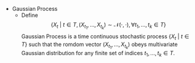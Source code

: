* Gaussian Process
  - Define  
    $$\{X_t \ |\ t \in T, (X_{t_1},...,X_{t_k}) \sim \mathcal N(\cdot, \cdot), \forall t_1,...,t_k \in T\}$$ 
    Gaussian Process is a time continuous stochastic process $\{X_t \ |\ t \in T\}$ such that the romdom vector $(X_{t_1},...,X_{t_k})$ obeys multivariate Gaussian distribution for any finite set of indices $t_1,...,t_k \in T$.
